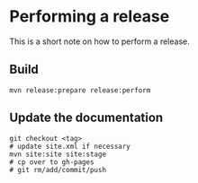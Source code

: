 # Performing a release

This is a short note on how to perform a release.

## Build

    mvn release:prepare release:perform

## Update the documentation

    git checkout <tag>
    # update site.xml if necessary
    mvn site:site site:stage
    # cp over to gh-pages
    # git rm/add/commit/push
